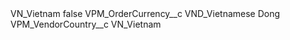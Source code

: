 <?xml version="1.0" encoding="UTF-8"?>
<CustomMetadata xmlns="http://soap.sforce.com/2006/04/metadata" xmlns:xsi="http://www.w3.org/2001/XMLSchema-instance" xmlns:xsd="http://www.w3.org/2001/XMLSchema">
    <label>VN_Vietnam</label>
    <protected>false</protected>
    <values>
        <field>VPM_OrderCurrency__c</field>
        <value xsi:type="xsd:string">VND_Vietnamese Dong</value>
    </values>
    <values>
        <field>VPM_VendorCountry__c</field>
        <value xsi:type="xsd:string">VN_Vietnam</value>
    </values>
</CustomMetadata>

